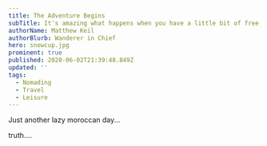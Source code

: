 ```yaml
---
title: The Adventure Begins
subTitle: It's amazing what happens when you have a little bit of free time on your hands.  You really stat living for a change and that makes all the difference.
authorName: Matthew Keil
authorBlurb: Wanderer in Chief
hero: snowcup.jpg
prominent: true
published: 2020-06-02T21:39:48.849Z
updated: ''
tags:
  - Nomading
  - Travel
  - Leisure
---
```


Just another lazy moroccan day...

truth....
